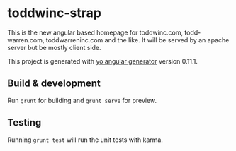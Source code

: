 # toddwinc-strap

This is the new angular based homepage for toddwinc.com, todd-warren.com, toddwarreninc.com and the like.  It will be served by an apache server but be mostly client side.

This project is generated with [yo angular generator](https://github.com/yeoman/generator-angular)
version 0.11.1.

## Build & development

Run `grunt` for building and `grunt serve` for preview.

## Testing

Running `grunt test` will run the unit tests with karma.
